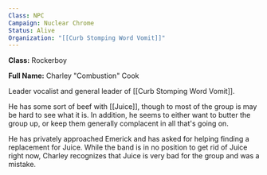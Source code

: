 ```yaml
---
Class: NPC
Campaign: Nuclear Chrome
Status: Alive
Organization: "[[Curb Stomping Word Vomit]]"
---
```

**Class:** Rockerboy

**Full Name:** Charley "Combustion" Cook

Leader vocalist and general leader of [[Curb Stomping Word Vomit]]. 

He has some sort of beef with [[Juice]], though to most of the group is may be hard to see what it is. In addition, he seems to either want to butter the group up, or keep them generally complacent in all that's going on.

He has privately approached Emerick and has asked for helping finding a replacement for Juice. While the band is in no position to get rid of Juice right now, Charley recognizes that Juice is very bad for the group and was a mistake. 